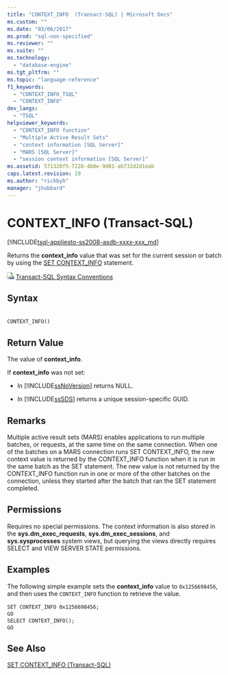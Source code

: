 ```yaml
---
title: "CONTEXT_INFO  (Transact-SQL) | Microsoft Docs"
ms.custom: ""
ms.date: "03/06/2017"
ms.prod: "sql-non-specified"
ms.reviewer: ""
ms.suite: ""
ms.technology: 
  - "database-engine"
ms.tgt_pltfrm: ""
ms.topic: "language-reference"
f1_keywords: 
  - "CONTEXT_INFO_TSQL"
  - "CONTEXT_INFO"
dev_langs: 
  - "TSQL"
helpviewer_keywords: 
  - "CONTEXT_INFO function"
  - "Multiple Active Result Sets"
  - "context information [SQL Server]"
  - "MARS [SQL Server]"
  - "session context information [SQL Server]"
ms.assetid: 571320f5-7228-4b0e-9d01-ab732d2d1eab
caps.latest.revision: 19
ms.author: "rickbyh"
manager: "jhubbard"
---
```

# CONTEXT_INFO  (Transact-SQL)
[!INCLUDE[tsql-appliesto-ss2008-asdb-xxxx-xxx_md](../../relational-databases/import-export/includes/tsql-appliesto-ss2008-asdb-xxxx-xxx-md.md)]

  Returns the **context_info** value that was set for the current session or batch by using the [SET CONTEXT_INFO](../../t-sql/statements/set-context-info-transact-sql.md) statement.  
  
 ![Topic link icon](../../a9notintoc/media/topic-link.gif "Topic link icon") [Transact-SQL Syntax Conventions](../../t-sql/language-elements/transact-sql-syntax-conventions-transact-sql.md)  
  
## Syntax  
  
```  
  
CONTEXT_INFO()  
```  
  
## Return Value  
 The value of **context_info**.  
  
 If **context_info** was not set:  
  
-   In [!INCLUDE[ssNoVersion](../../a9notintoc/includes/ssnoversion-md.md)] returns NULL.  
  
-   In [!INCLUDE[ssSDS](../../a9retired/includes/sssds-md.md)] returns a unique session-specific GUID.  
  
## Remarks  
 Multiple active result sets (MARS) enables applications to run multiple batches, or requests, at the same time on the same connection. When one of the batches on a MARS connection runs SET CONTEXT_INFO, the new context value is returned by the CONTEXT_INFO function when it is run in the same batch as the SET statement. The new value is not returned by the CONTEXT_INFO function run in one or more of the other batches on the connection, unless they started after the batch that ran the SET statement completed.  
  
## Permissions  
 Requires no special permissions. The context information is also stored in the **sys.dm_exec_requests**, **sys.dm_exec_sessions**, and **sys.sysprocesses** system views, but querying the views directly requires SELECT and VIEW SERVER STATE permissions.  
  
## Examples  
 The following simple example sets the **context_info** value to `0x1256698456`, and then uses the `CONTEXT_INFO` function to retrieve the value.  
  
```  
SET CONTEXT_INFO 0x1256698456;  
GO  
SELECT CONTEXT_INFO();  
GO  
```  
  
## See Also  
 [SET CONTEXT_INFO &#40;Transact-SQL&#41;](../../t-sql/statements/set-context-info-transact-sql.md)  
  
  
